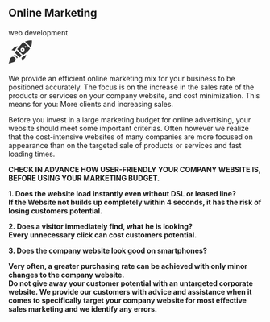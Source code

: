 <section class="descr_page_go">
	<div class="container">
		<div class="row">
			<div class="header_pg_descr flex_go flex_between">
				<div class="left_texts_dscr">
					<h2 class="h2">Online Marketing</h2>
					<div class="subtitle_gr_g">web development</div>
				</div>
				<div class="right_icon_category">
					<div class="icon_who_we_are_g programming">
						<div class="white_top white_dash_go"></div>
						<div class="white_right white_dash_go"></div>
						<div class="white_left white_dash_go"></div>
						<div class="white_bottom white_dash_go"></div>
						<svg xmlns="http://www.w3.org/2000/svg" width="47" height="60" viewBox="0 0 60 60" fill="none"><path d="M23.4 15.52C22.13 17.15 20.92 18.83 19.77 20.55L15.58 26.84L7.82001 25.29L13.6 19.52C16.25 16.86 19.81 15.47 23.4 15.52Z" fill="#343434"/> <path d="M44.48 36.6C44.53 40.18 43.14 43.74 40.48 46.4L34.71 52.18L33.16 44.42L39.45 40.23C41.17 39.09 42.85 37.88 44.48 36.6Z" fill="#343434"/> <path d="M36.99 23.01C36.31 22.33 35.22 22.33 34.54 23.01C33.86 23.69 33.86 24.78 34.54 25.46C35.22 26.14 36.31 26.14 36.99 25.46C37.66 24.78 37.67 23.68 36.99 23.01ZM36.99 23.01C36.31 22.33 35.22 22.33 34.54 23.01C33.86 23.69 33.86 24.78 34.54 25.46C35.22 26.14 36.31 26.14 36.99 25.46C37.66 24.78 37.67 23.68 36.99 23.01ZM36.99 23.01C36.31 22.33 35.22 22.33 34.54 23.01C33.86 23.69 33.86 24.78 34.54 25.46C35.22 26.14 36.31 26.14 36.99 25.46C37.66 24.78 37.67 23.68 36.99 23.01ZM36.99 23.01C36.31 22.33 35.22 22.33 34.54 23.01C33.86 23.69 33.86 24.78 34.54 25.46C35.22 26.14 36.31 26.14 36.99 25.46C37.66 24.78 37.67 23.68 36.99 23.01ZM20.35 25.92L16.44 31.79L28.22 43.57L34.09 39.66L20.35 25.92ZM36.99 23.01C36.31 22.33 35.22 22.33 34.54 23.01C33.86 23.69 33.86 24.78 34.54 25.46C35.22 26.14 36.31 26.14 36.99 25.46C37.66 24.78 37.67 23.68 36.99 23.01ZM36.99 23.01C36.31 22.33 35.22 22.33 34.54 23.01C33.86 23.69 33.86 24.78 34.54 25.46C35.22 26.14 36.31 26.14 36.99 25.46C37.66 24.78 37.67 23.68 36.99 23.01ZM38.86 5.32001C36.65 6.67001 34.62 8.27 32.77 10.12C29.01 13.89 25.6 18.04 22.64 22.47L22.3 22.98L37.02 37.7L37.53 37.36C41.82 34.5 46.01 31.11 49.88 27.23C51.73 25.38 53.33 23.34 54.68 21.14L38.86 5.32001ZM39.44 27.9C37.41 29.93 34.13 29.93 32.11 27.9C30.08 25.87 30.08 22.59 32.11 20.57C34.14 18.54 37.42 18.54 39.44 20.57C41.46 22.59 41.46 25.87 39.44 27.9ZM42.96 19.49L40.52 17.04L42.96 14.6L45.4 17.04L42.96 19.49ZM34.55 23.01C33.87 23.69 33.87 24.78 34.55 25.46C35.23 26.14 36.32 26.14 37 25.46C37.67 24.79 37.68 23.69 37 23.01C36.32 22.33 35.22 22.33 34.55 23.01ZM36.99 23.01C36.31 22.33 35.22 22.33 34.54 23.01C33.86 23.69 33.86 24.78 34.54 25.46C35.22 26.14 36.31 26.14 36.99 25.46C37.66 24.78 37.67 23.68 36.99 23.01ZM36.99 23.01C36.31 22.33 35.22 22.33 34.54 23.01C33.86 23.69 33.86 24.78 34.54 25.46C35.22 26.14 36.31 26.14 36.99 25.46C37.66 24.78 37.67 23.68 36.99 23.01ZM55.99 0.5C51 0.5 46.25 1.63 42.04 3.61L56.39 17.96C58.37 13.76 59.5 9.00999 59.5 4.00999V0.5H55.99V0.5ZM36.99 23.01C36.31 22.33 35.22 22.33 34.54 23.01C33.86 23.69 33.86 24.78 34.54 25.46C35.22 26.14 36.31 26.14 36.99 25.46C37.66 24.78 37.67 23.68 36.99 23.01ZM36.99 23.01C36.31 22.33 35.22 22.33 34.54 23.01C33.86 23.69 33.86 24.78 34.54 25.46C35.22 26.14 36.31 26.14 36.99 25.46C37.66 24.78 37.67 23.68 36.99 23.01Z" fill="#343434"/> <path d="M23.55 43.78L21.14 46.19C20.68 44.45 19.76 42.85 18.45 41.54C17.14 40.23 15.55 39.31 13.81 38.85L16.22 36.44L23.55 43.78Z" fill="#343434"/> <path d="M4.44 47.09L4.45 47.06C4.76 45.91 5.38 44.85 6.23 44C8.93 41.3 13.3 41.29 16.01 44C18.71 46.7 18.71 51.07 16.01 53.78C15.16 54.63 14.1 55.25 12.95 55.56L0.509995 59.51L4.44 47.09Z" fill="#343434"/> </svg>
					</div>
				</div>
			</div>
		</div>
		<div class="row">
			<div class="descr_article_go">
				<p>We provide an efficient online marketing mix for your business to be positioned accurately. The focus is on the increase in the sales rate of the products or services on your company website, and cost minimization. This means for you: More clients and increasing sales.</p>
				<p></p>
				<p>Before you invest in a large marketing budget for online advertising, your website should meet some important criterias. Often however we realize that the cost-intensive websites of many companies are more focused on appearance than on the targeted sale of products or services and fast loading times.</p>
				<p class="big_size"><strong>CHECK IN ADVANCE HOW USER-FRIENDLY YOUR COMPANY WEBSITE IS, BEFORE USING YOUR MARKETING BUDGET.</strong></p>
				<p><strong>1. Does the website load instantly even without DSL or leased line?<br>If the Website not builds up completely within 4 seconds, it has the risk of losing customers potential.</strong></p>
				<p><strong>2. Does a visitor immediately find, what he is looking?<br>Every unnecessary click can cost customers potential.</strong></p>
				<p><strong>3. Does the company website look good on smartphones?</strong></p>
				<p><strong>Very often, a greater purchasing rate can be achieved with only minor changes to the company website. <br>Do not give away your customer potential with an untargeted corporate website. We provide our customers with advice and assistance when it comes to specifically target your company website for most effective sales marketing and we identify any errors.</strong></p>
			</div>
		</div>
	</div>
</section>
